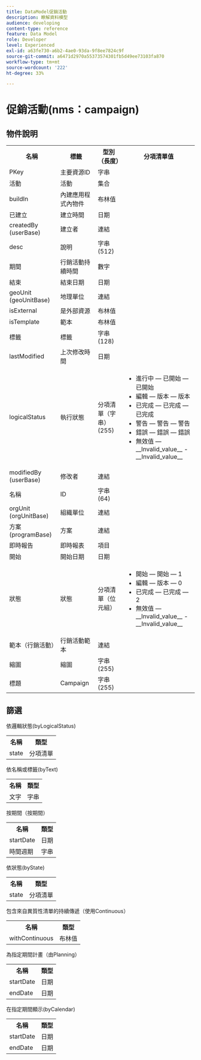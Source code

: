 ```yaml
---
title: DataModel促銷活動
description: 瞭解資料模型
audience: developing
content-type: reference
feature: Data Model
role: Developer
level: Experienced
exl-id: a63fe730-a6b2-4ae0-93da-9f8ee7824c9f
source-git-commit: a6471d2970a55373574301fb5d49ee73103fa870
workflow-type: tm+mt
source-wordcount: '222'
ht-degree: 33%

---
```


# 促銷活動(nms：campaign)

## 物件說明

<table>
               <tr>
                  <th>名稱</th>
                  <th>標籤</th>
                  <th>型別（長度）</th>
                  <th>分項清單值</th>
               </tr>
               <tr>
                  <td>PKey</td>
                  <td>主要資源ID</td>
                  <td>字串 </td>
                  <td> </td>
               </tr>
               <tr>
                  <td>活動</td>
                  <td>活動</td>
                  <td>集合 </td>
                  <td> </td>
               </tr>
               <tr>
                  <td>buildIn</td>
                  <td>內建應用程式內物件</td>
                  <td>布林值 </td>
                  <td> </td>
               </tr>
               <tr>
                  <td>已建立</td>
                  <td>建立時間</td>
                  <td>日期 </td>
                  <td> </td>
               </tr>
               <tr>
                  <td>createdBy (userBase)</td>
                  <td>建立者</td>
                  <td>連結 </td>
                  <td> </td>
               </tr>
               <tr>
                  <td>desc</td>
                  <td>說明</td>
                  <td>字串(512)</td>
                  <td> </td>
               </tr>
               <tr>
                  <td>期間</td>
                  <td>行銷活動持續時間</td>
                  <td>數字 </td>
                  <td> </td>
               </tr>
               <tr>
                  <td>結束</td>
                  <td>結束日期</td>
                  <td>日期 </td>
                  <td> </td>
               </tr>
               <tr>
                  <td>geoUnit (geoUnitBase)</td>
                  <td>地理單位</td>
                  <td>連結 </td>
                  <td> </td>
               </tr>
               <tr>
                  <td>isExternal</td>
                  <td>是外部資源</td>
                  <td>布林值 </td>
                  <td> </td>
               </tr>
               <tr>
                  <td>isTemplate</td>
                  <td>範本</td>
                  <td>布林值 </td>
                  <td> </td>
               </tr>
               <tr>
                  <td>標籤</td>
                  <td>標籤</td>
                  <td>字串(128)</td>
                  <td> </td>
               </tr>
               <tr>
                  <td>lastModified</td>
                  <td>上次修改時間</td>
                  <td>日期 </td>
                  <td> </td>
               </tr>
               <tr>
                  <td>logicalStatus</td>
                  <td>執行狀態</td>
                  <td>分項清單（字串） (255)</td>
                  <td>
                     <ul>
                        <li>進行中 — 已開始 — 已開始</li>
                        <li>編輯 — 版本 — 版本</li>
                        <li>已完成 — 已完成 — 已完成</li>
                        <li>警告 — 警告 — 警告</li>
                        <li>錯誤 — 錯誤 — 錯誤</li>
                        <li>無效值 — __Invalid_value__ - __Invalid_value__</li>
                     </ul>
                  </td>
               </tr>
               <tr>
                  <td>modifiedBy (userBase)</td>
                  <td>修改者</td>
                  <td>連結 </td>
                  <td> </td>
               </tr>
               <tr>
                  <td>名稱</td>
                  <td>ID</td>
                  <td>字串(64)</td>
                  <td> </td>
               </tr>
               <tr>
                  <td>orgUnit (orgUnitBase)</td>
                  <td>組織單位</td>
                  <td>連結 </td>
                  <td> </td>
               </tr>
               <tr>
                  <td>方案(programBase)</td>
                  <td>方案</td>
                  <td>連結 </td>
                  <td> </td>
               </tr>
               <tr>
                  <td>即時報告</td>
                  <td>即時報表</td>
                  <td>項目 </td>
                  <td> </td>
               </tr>
               <tr>
                  <td>開始</td>
                  <td>開始日期</td>
                  <td>日期 </td>
                  <td> </td>
               </tr>
               <tr>
                  <td>狀態</td>
                  <td>狀態</td>
                  <td>分項清單（位元組） </td>
                  <td>
                     <ul>
                        <li>開始 — 開始 — 1</li>
                        <li>編輯 — 版本 — 0</li>
                        <li>已完成 — 已完成 — 2</li>
                        <li>無效值 — __Invalid_value__ - __Invalid_value__</li>
                     </ul>
                  </td>
               </tr>
               <tr>
                  <td>範本（行銷活動）</td>
                  <td>行銷活動範本</td>
                  <td>連結 </td>
                  <td> </td>
               </tr>
               <tr>
                  <td>縮圖</td>
                  <td>縮圖</td>
                  <td>字串(255)</td>
                  <td> </td>
               </tr>
               <tr>
                  <td>標題</td>
                  <td>Campaign</td>
                  <td>字串(255)</td>
                  <td> </td>
               </tr>
            </table>

## 篩選

依邏輯狀態(byLogicalStatus)

<table>
    <tr>
    <th>名稱</th>
    <th>類型</th>
    </tr>
    <tr>
    <td>state</td>
    <td>分項清單</td>
    </tr>
</table>

依名稱或標籤(byText)

<table>
    <tr>
    <th>名稱</th>
    <th>類型</th>
    </tr>
    <tr>
    <td>文字</td>
    <td>字串</td>
    </tr>
</table>

按期間（按期間）

<table>
    <tr>
    <th>名稱</th>
    <th>類型</th>
    </tr>
    <tr>
    <td>startDate</td>
    <td>日期</td>
    </tr>
    <tr>
    <td>時間週期</td>
    <td>字串</td>
    </tr>
</table>

依狀態(byState)

<table>
    <tr>
    <th>名稱</th>
    <th>類型</th>
    </tr>
    <tr>
    <td>state</td>
    <td>分項清單</td>
    </tr>
</table>

包含來自異質性清單的持續傳遞（使用Continuous）

<table>
    <tr>
    <th>名稱</th>
    <th>類型</th>
    </tr>
    <tr>
    <td>withContinuous</td>
    <td>布林值</td>
    </tr>
</table>

為指定期間計畫（由Planning）

<table>
    <tr>
    <th>名稱</th>
    <th>類型</th>
    </tr>
    <tr>
    <td>startDate</td>
    <td>日期</td>
    </tr>
    <tr>
    <td>endDate</td>
    <td>日期</td>
    </tr>
</table>

在指定期間顯示(byCalendar)

<table>
    <tr>
    <th>名稱</th>
    <th>類型</th>
    </tr>
    <tr>
    <td>startDate</td>
    <td>日期</td>
    </tr>
    <tr>
    <td>endDate</td>
    <td>日期</td>
    </tr>
</table>
